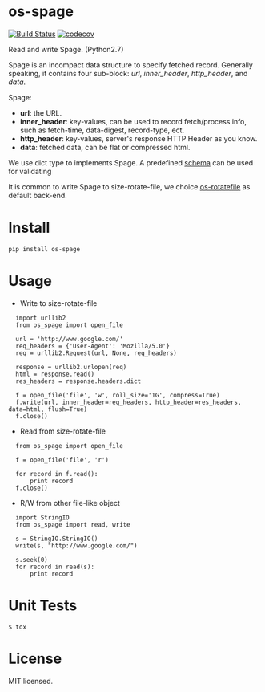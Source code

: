 # os-spage
[![Build Status](https://www.travis-ci.org/cfhamlet/os-spage.svg?branch=master)](https://www.travis-ci.org/cfhamlet/os-spage)
[![codecov](https://codecov.io/gh/cfhamlet/os-spage/branch/master/graph/badge.svg)](https://codecov.io/gh/cfhamlet/os-spage)

Read and write Spage. (Python2.7)

Spage is an incompact data structure to specify fetched record. Generally speaking, it contains four sub-block: *url*, *inner_header*, *http_header*, and *data*.

Spage:
- __url__: the URL.
- __inner_header__: key-values, can be used to record fetch/process info, such as fetch-time, data-digest, record-type,  ect.
- __http_header__: key-values, server's response HTTP Header as you know.
- __data__: fetched data, can be flat or compressed html.

We use dict type to implements Spage. A predefined [schema](https://github.com/cfhamlet/os-spage/blob/master/src/os_spage/default_schema.py) can be used for validating

It is common to write Spage to size-rotate-file, we choice [os-rotatefile](https://github.com/cfhamlet/os-rotatefile.git) as default back-end.
 

# Install
  `pip install os-spage`

# Usage
  * Write to size-rotate-file
  ```
    import urllib2
    from os_spage import open_file

    url = 'http://www.google.com/'
    req_headers = {'User-Agent': 'Mozilla/5.0'}
    req = urllib2.Request(url, None, req_headers)

    response = urllib2.urlopen(req)
    html = response.read()
    res_headers = response.headers.dict

    f = open_file('file', 'w', roll_size='1G', compress=True)
    f.write(url, inner_header=req_headers, http_header=res_headers, data=html, flush=True)
    f.close()
  ```
  * Read from size-rotate-file
  ```
    from os_spage import open_file

    f = open_file('file', 'r')

    for record in f.read():
        print record
    f.close()
  ```
  * R/W from other file-like object
  ```
    import StringIO
    from os_spage import read, write

    s = StringIO.StringIO()
    write(s, "http://www.google.com/")

    s.seek(0)
    for record in read(s):
        print record

  ```

# Unit Tests
  `$ tox`

# License
MIT licensed.

